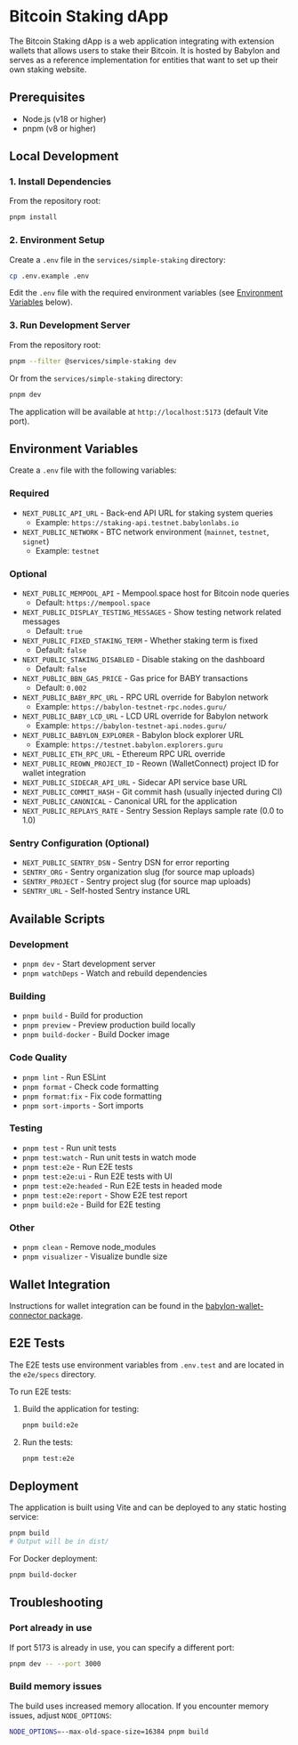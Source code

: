 # Bitcoin Staking dApp

The Bitcoin Staking dApp is a web application integrating with extension wallets that allows users to stake their Bitcoin. It is hosted by Babylon and serves as a reference implementation for entities that want to set up their own staking website.

## Prerequisites

- Node.js (v18 or higher)
- pnpm (v8 or higher)

## Local Development

### 1. Install Dependencies

From the repository root:

```bash
pnpm install
```

### 2. Environment Setup

Create a `.env` file in the `services/simple-staking` directory:

```bash
cp .env.example .env
```

Edit the `.env` file with the required environment variables (see [Environment Variables](#environment-variables) below).

### 3. Run Development Server

From the repository root:

```bash
pnpm --filter @services/simple-staking dev
```

Or from the `services/simple-staking` directory:

```bash
pnpm dev
```

The application will be available at `http://localhost:5173` (default Vite port).

## Environment Variables

Create a `.env` file with the following variables:

### Required

- `NEXT_PUBLIC_API_URL` - Back-end API URL for staking system queries
  - Example: `https://staking-api.testnet.babylonlabs.io`
- `NEXT_PUBLIC_NETWORK` - BTC network environment (`mainnet`, `testnet`, `signet`)
  - Example: `testnet`

### Optional

- `NEXT_PUBLIC_MEMPOOL_API` - Mempool.space host for Bitcoin node queries
  - Default: `https://mempool.space`
- `NEXT_PUBLIC_DISPLAY_TESTING_MESSAGES` - Show testing network related messages
  - Default: `true`
- `NEXT_PUBLIC_FIXED_STAKING_TERM` - Whether staking term is fixed
  - Default: `false`
- `NEXT_PUBLIC_STAKING_DISABLED` - Disable staking on the dashboard
  - Default: `false`
- `NEXT_PUBLIC_BBN_GAS_PRICE` - Gas price for BABY transactions
  - Default: `0.002`
- `NEXT_PUBLIC_BABY_RPC_URL` - RPC URL override for Babylon network
  - Example: `https://babylon-testnet-rpc.nodes.guru/`
- `NEXT_PUBLIC_BABY_LCD_URL` - LCD URL override for Babylon network
  - Example: `https://babylon-testnet-api.nodes.guru/`
- `NEXT_PUBLIC_BABYLON_EXPLORER` - Babylon block explorer URL
  - Example: `https://testnet.babylon.explorers.guru`
- `NEXT_PUBLIC_ETH_RPC_URL` - Ethereum RPC URL override
- `NEXT_PUBLIC_REOWN_PROJECT_ID` - Reown (WalletConnect) project ID for wallet integration
- `NEXT_PUBLIC_SIDECAR_API_URL` - Sidecar API service base URL
- `NEXT_PUBLIC_COMMIT_HASH` - Git commit hash (usually injected during CI)
- `NEXT_PUBLIC_CANONICAL` - Canonical URL for the application
- `NEXT_PUBLIC_REPLAYS_RATE` - Sentry Session Replays sample rate (0.0 to 1.0)

### Sentry Configuration (Optional)

- `NEXT_PUBLIC_SENTRY_DSN` - Sentry DSN for error reporting
- `SENTRY_ORG` - Sentry organization slug (for source map uploads)
- `SENTRY_PROJECT` - Sentry project slug (for source map uploads)
- `SENTRY_URL` - Self-hosted Sentry instance URL

## Available Scripts

### Development

- `pnpm dev` - Start development server
- `pnpm watchDeps` - Watch and rebuild dependencies

### Building

- `pnpm build` - Build for production
- `pnpm preview` - Preview production build locally
- `pnpm build-docker` - Build Docker image

### Code Quality

- `pnpm lint` - Run ESLint
- `pnpm format` - Check code formatting
- `pnpm format:fix` - Fix code formatting
- `pnpm sort-imports` - Sort imports

### Testing

- `pnpm test` - Run unit tests
- `pnpm test:watch` - Run unit tests in watch mode
- `pnpm test:e2e` - Run E2E tests
- `pnpm test:e2e:ui` - Run E2E tests with UI
- `pnpm test:e2e:headed` - Run E2E tests in headed mode
- `pnpm test:e2e:report` - Show E2E test report
- `pnpm build:e2e` - Build for E2E testing

### Other

- `pnpm clean` - Remove node_modules
- `pnpm visualizer` - Visualize bundle size

## Wallet Integration

Instructions for wallet integration can be found in the [babylon-wallet-connector package](../../packages/babylon-wallet-connector/README.md).

## E2E Tests

The E2E tests use environment variables from `.env.test` and are located in the `e2e/specs` directory.

To run E2E tests:

1. Build the application for testing:

   ```bash
   pnpm build:e2e
   ```

2. Run the tests:
   ```bash
   pnpm test:e2e
   ```

## Deployment

The application is built using Vite and can be deployed to any static hosting service:

```bash
pnpm build
# Output will be in dist/
```

For Docker deployment:

```bash
pnpm build-docker
```

## Troubleshooting

### Port already in use

If port 5173 is already in use, you can specify a different port:

```bash
pnpm dev -- --port 3000
```

### Build memory issues

The build uses increased memory allocation. If you encounter memory issues, adjust `NODE_OPTIONS`:

```bash
NODE_OPTIONS=--max-old-space-size=16384 pnpm build
```

